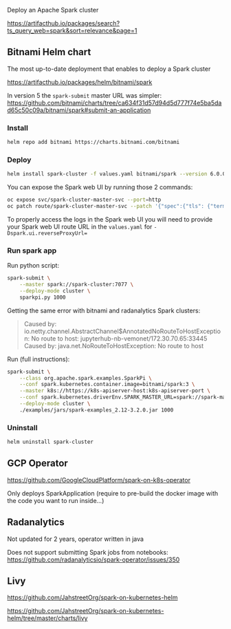 Deploy an Apache Spark cluster

https://artifacthub.io/packages/search?ts_query_web=spark&sort=relevance&page=1

## Bitnami Helm chart

The most up-to-date deployment that enables to deploy a Spark cluster

https://artifacthub.io/packages/helm/bitnami/spark

In version 5 the `spark-submit` master URL was simpler: https://github.com/bitnami/charts/tree/ca634f31d57d94d5d777f74e5ba5dad65c50c09a/bitnami/spark#submit-an-application

### Install

```bash
helm repo add bitnami https://charts.bitnami.com/bitnami
```

### Deploy

```bash
helm install spark-cluster -f values.yaml bitnami/spark --version 6.0.0
```

You can expose the Spark web UI by running those 2 commands:

```bash
oc expose svc/spark-cluster-master-svc --port=http
oc patch route/spark-cluster-master-svc --patch '{"spec":{"tls": {"termination": "edge", "insecureEdgeTerminationPolicy": "Redirect"}}}'
```

To properly access the logs in the Spark web UI you will need to provide your Spark web UI route URL in the `values.yaml` for `-Dspark.ui.reverseProxyUrl=`

### Run spark app

Run python script:

```bash
spark-submit \
	--master spark://spark-cluster:7077 \
	--deploy-mode cluster \
	sparkpi.py 1000
```

Getting the same error with bitnami and radanalytics Spark clusters:

> Caused by: io.netty.channel.AbstractChannel$AnnotatedNoRouteToHostException: No route to host: jupyterhub-nb-vemonet/172.30.70.65:33445
> Caused by: java.net.NoRouteToHostException: No route to host

Run (full instructions):

```bash
spark-submit \
    --class org.apache.spark.examples.SparkPi \
    --conf spark.kubernetes.container.image=bitnami/spark:3 \
    --master k8s://https://k8s-apiserver-host:k8s-apiserver-port \
    --conf spark.kubernetes.driverEnv.SPARK_MASTER_URL=spark://spark-master-svc:spark-master-port \
    --deploy-mode cluster \
    ./examples/jars/spark-examples_2.12-3.2.0.jar 1000
```

### Uninstall

```bash
helm uninstall spark-cluster
```

## GCP Operator

https://github.com/GoogleCloudPlatform/spark-on-k8s-operator

Only deploys SparkApplication (require to pre-build the docker image with the code you want to run inside...)

## Radanalytics

Not updated for 2 years, operator written in java

Does not support submitting Spark jobs from notebooks: https://github.com/radanalyticsio/spark-operator/issues/350

## Livy

https://github.com/JahstreetOrg/spark-on-kubernetes-helm

https://github.com/JahstreetOrg/spark-on-kubernetes-helm/tree/master/charts/livy

